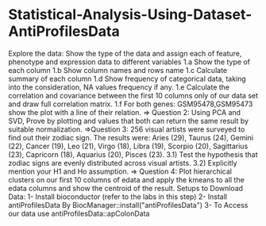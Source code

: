 # Statistical-Analysis-Using-Dataset-AntiProfilesData
Explore the data: Show the type of the data and assign each of feature, phenotype and expression data to different variables 1.a Show the type of each column 1.b Show column names and rows name 1.c Calculate summary of each column 1.d Show frequency of categorical data, taking into the consideration, NA values frequency if any. 1.e Calculate the correlation and covariance between the first 10 columns only of our data set and draw full correlation matrix. 1.f For both genes: GSM95478,GSM95473 show the plot with a line of their relation. => Question 2: Using PCA and SVD, Prove by plotting and values that both can return the same result by suitable normalization. =>Question 3: 256 visual artists were surveyed to find out their zodiac sign. The results were: Aries (29), Taurus (24), Gemini (22), Cancer (19), Leo (21), Virgo (18), Libra (19), Scorpio (20), Sagittarius (23), Capricorn (18), Aquarius (20), Pisces (23). 3.1) Test the hypothesis that zodiac signs are evenly distributed across visual artists. 3.2) Explicitly mention your H1 and Ho assumption. => Question 4: Plot hierarchical clusters on our first 10 columns of edata and apply the kmeans to all the edata columns and show the centroid of the result. Setups to Download Data: 1- Install bioconductor (refer to the labs in this step) 2- Install antiProfilesData By BiocManager::install("antiProfilesData") 3- To Access our data use antiProfilesData::apColonData
